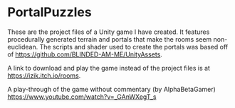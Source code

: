 # PortalPuzzles
These are the project files of a Unity game I have created. It features procedurally generated terrain and portals that make the rooms seem non-euclidean. The scripts and shader used to create the portals was based off of https://github.com/BLINDED-AM-ME/UnityAssets.

A link to download and play the game instead of the project files is at https://izik.itch.io/rooms.

A play-through of the game without commentary (by AlphaBetaGamer) https://www.youtube.com/watch?v=_GAnWXegT_s
